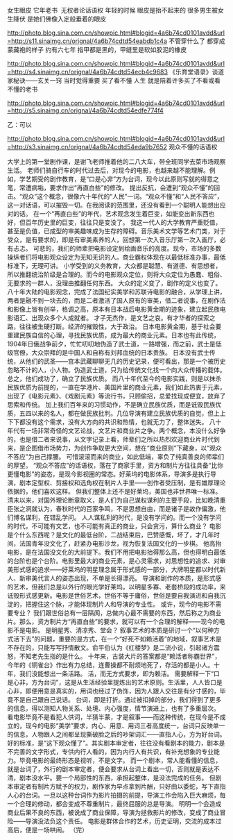 女生眼皮 它年老书  无权者论话语权
  年轻的时候  眼皮是抬不起来的
很多男生被女生降伏  是她们佛像入定般垂着的眼皮
 
http://photo.blog.sina.com.cn/showpic.html#blogid=4a6b74cd0101avdd&url=http://s11.sinaimg.cn/orignal/4a6b74cdtd54eabdb1c4a
不管穿什么了 都穿成蒙藏袍的样子
约有六七年 指甲都是黑的，甲缝里是软如胶泥的橡皮
 
http://photo.blog.sina.com.cn/showpic.html#blogid=4a6b74cd0101avdd&url=http://s4.sinaimg.cn/orignal/4a6b74cdtd54ecb4c9683
《乐育堂语录》谈道家秘诀——玄关一窍
当时觉得重要  买了看不懂 
人生  就是陪着许多买了不看或看不懂的老书
 
http://photo.blog.sina.com.cn/showpic.html#blogid=4a6b74cd0101avdd&url=http://s5.sinaimg.cn/orignal/4a6b74cdtd54edfe774f4
 
乙：可以
 
http://photo.blog.sina.com.cn/showpic.html#blogid=4a6b74cd0101avdd&url=http://s3.sinaimg.cn/orignal/4a6b74cdtd54eda9b7652
 观众不懂的话语权
 
   大学上的第一堂剧作课，是谢飞老师推着他的二八大车，带全班同学去菜市场观察生活。
   老师们骑自行车的时代过去后，对现今的电影，也越来越不能理解。例如，学艺期受的剧作教育，是“口是心非”方为台词，现今以此原则写就的得意之笔，常遭病垢，要求作出“再直白些”的修改。
    提出反抗，会遭到“观众不懂”的回击。“观众”这个概念，很像六十年代的“人民”一词。“观众不懂”和“人民不答应”，这一对话语，可以摧毁一切。在我阅读的范围里，还没有看到一个聪明人能想出应对的话。
    在一个“再直白些”的年代，艺术观念发生着巨变，如能变出新东西也好，但百年历史里的巨变，往往只是变没了。
    我这一代人的大学教育严重贬值，甚至是负值，已成型的审美趣味成为生存的障碍。音乐美术文学等艺术门类，对于受众，是有要求的，即是有审美素养的人，回想第一次入音乐厅第一次入画厅，必有忐忑。
    可悲的，我们的师辈把电影设定到绘画音乐的高度。现今，市场的多数操纵者们将电影观众设定为无知无识的人。商业霸权体现在以最低标准办事，最低标准下，无理可讲。
    小学受到的义务教育，大众都是聪慧、有道德、有思想者，所以推翻统治阶级是合理的。而今的电影观众定位，则将大众定位为愚蠢、粗俗、无要求的一群人，没理由推翻任何东西。
    大众的定义变了，剧作的定义也变了。八十年大陆的电影观念，完成了法国纪实美学和苏联诗电影的融合，从学理上讲，两者是融不到一块去的，而是二者激活了国人原有的审美，借二者说事，在剧作法和影像上皆有创举，格调之高，原本有日本战后电影黄金期的迹象，建立起民族电影语汇、出现众多个人成就者。
    才子无杰作，是文艺之哀。有才华者的探索之路，往往被生硬打断。经济的摧毁性，大于政治。
    日本电影黄金期，基于社会要重建民族自信的心理，寻找民族优质，成为最大的商业元素。日本也有此传统，1904年日俄战争前夕，忙忙叨叨地伪造了武士道，一路增强，而之前，武士是低级官僚，大众崇拜的是中国人和自称有刘邦血统的日本贵族。
    日本没有武士传统，从他们的武圣——宫本武藏聊聊无几的历史记录，便可看出，那是一个被历史忽略不计的人，小人物。伪造武士道，只为给传统文化找一个向大众传播的载体。总之，他们成功了，确立了民族优质。
    而八十年代至今的电影实践，则是以抹杀民族优质为前提的，一直在学港片、美国片里的商业元素，我们如此热衷于元素，出现了《电影元素》、《戏剧元素》等流行书，只顾偷招，总爱找现成便宜，放弃了思索和传统。
    加上我们百年来的习惯动作，不是确立民族优质，而是诋毁民族优质，五四以来的名人，都在做民族批判。几位导演有建立民族优质的自觉，但上上下下都没有这个需求，没有大方向的共识和热情，也就无力了，整体迷失。
    八十年代有一场非常奇怪的文艺论战，文艺片和商业片之争。两个概念，本没什么好争的，也是借二者来说事，从文字记录上看，师辈们之所以热烈欢迎商业片时代到来，是企图借市场势力，为创作争取更大空间，想在“商业原则”下藏身，以“观众不答应”为自己撑腰。
    可惜滚滚而来的商业，如此低端，辜负了纯真善良的师辈们的厚望。
    “观众不答应”的话语权，落在了商家手里，资方和制片方往往具备“比你更懂电影”的姿态，是现今影视圈的常态。好莱坞的电影体系，导演多是执行导演，剧本定型权、剪接权和选角权在制片人手里——创作者受压制，是有雄厚理论依据的，他们喜欢这样。
    但我们整体上还不是好莱坞，美国也非世界唯一标准。清末以来，对国外理论断章取义，是人们为自己谋权谋利的主要手段，比如晚清重臣张之洞就认为，春秋时代的百家争鸣，不是思想自由，而是诸子是故作偏激，他们博名谋利，在错乱学问。
    人人谋私利的时代，是没有学问的。而一个没有学问的时代，不可能有文艺，也不可能有真正的商业，只会贪污，算什么商业？
    电影是个什么东西呢？是文化的最低台阶，二战结束后，巴赞感慨，坏了，才几年时间，法国青年没文化了，赶紧办电影沙龙，视为恢复法国文化的一步棋。
    他高抬电影，是在法国没文化的大前提下。我们不用把电影抬得那么高，但也得明白最低的台阶也是个台阶。电影里最大的商业元素，是心灵需求，对思想性的追求、对审美形式感的追求——好莱坞的明星理念属于形式感的一部分，大牌明星都以时代新人、新审美代言人的姿态出现，不单是长得漂亮。
   导演和剧作的本质，是形式感的艺术，但我们总是以外行的眼光学好莱坞，以明星多寡、老套桥段的成功率，来诋毁形式感更新。电影是世俗艺术，世俗不等于庸俗，世俗是要自我演进和自我沉淀的，把握住这个脉，才能体现制片人和导演的专业性。
    或许，现今的电影不需要专业？
    我们跟世俗总有一层隔阂，总做内心最不需要的东西，然后称之为商业片。那么，资方制片方“再直白些”的要求，就可以有一个合理的解释——现今的电影不是电影。
    是明星秀、清凉秀、堂会？
    叙事艺术的本质是研讨一个“以何种方式活下去”的问题，重要的是方式，在一个“好死不如赖活着”的地域，叙事艺术是不存在的，只能写写抒情散文。俞平伯认为《红楼梦》是二流小说，引起诸方震怒，不知老先生指的是什么。
    十年来，古装大片的答案都是“赖活者称霸世界”，今年的《铜雀台》作出有力总结，连曹操都不耐烦地死了，存活的都是小人。十年，我们没能想出一条活路。
    活，而无方式要求，即为赖活。
    需要解释一下“口是心非，方为台词”，这是从生活经验里提炼出的艺术原则。生活里，人人皆口是心非，即便用意是真实的，用词也经过了伪饰，因为人跟人交往是有分寸感的，毕竟不是自己跟自己说话。
    台词，即是打折。通过被扣掉的部分，我们得到了更多的信息，得以测知人物关系、处境、内心强度，情节演进上，也有了多重层次。
    看电影毕竟不是看犯人供词，半猜半蒙，才是叙事——而这种传统，在现今是不成立的，现今的电影“美学”要求，内心、用意、用词三者高度统一，台词只反映单一的信息，人物跟人之间都呈现撕破脸之后的吵架词汇——直指人心，方为好台词。
    好的标准，是“这下观众懂了”。其实剧本审定者，往往没有看剧本的能力，剧本是不完善的文字形式，专供内行人看的，因为内行人有共识，有补充想象的专业能力。毕竟电影的最终形态是视听，不是文字。
    而一个剧本，常人能看懂的信息，就是台词了，外行的剧本审定者，便会要求从台词上看出一切，否则就是表达不清，剧本没水平。要一个局部性的东西，承担起整体，是没法完成的任务。
    但剧本审定者有制片方赋予的权力，剧作家为早点拿到片酬，只好曲以委蛇，写下直指人心的台词。一旦以这种台词作为影片拍摄的前提，导演工作会陷入巨大麻烦，每一个合理的修动，都会变成不尊重制片，最终屈服的总是导演。
    明明一个会造成商业后果不良的东西，被说成了商业保障，导演为拯救影片的修改，变成了商业冒险——导演没法负这个责任。
    电影是群体合作的艺术，历史证明，交流的成本过高后，便是一场哄闹。
（完）
   
